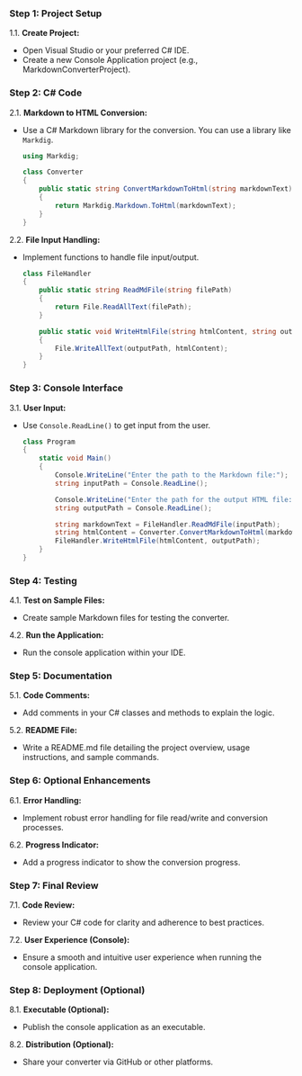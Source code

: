 ### Step 1: Project Setup

1.1. **Create Project:**
   - Open Visual Studio or your preferred C# IDE.
   - Create a new Console Application project (e.g., MarkdownConverterProject).

### Step 2: C# Code

2.1. **Markdown to HTML Conversion:**
   - Use a C# Markdown library for the conversion. You can use a library like `Markdig`.
     ```csharp
     using Markdig;

     class Converter
     {
         public static string ConvertMarkdownToHtml(string markdownText)
         {
             return Markdig.Markdown.ToHtml(markdownText);
         }
     }
     ```

2.2. **File Input Handling:**
   - Implement functions to handle file input/output.
     ```csharp
     class FileHandler
     {
         public static string ReadMdFile(string filePath)
         {
             return File.ReadAllText(filePath);
         }

         public static void WriteHtmlFile(string htmlContent, string outputPath)
         {
             File.WriteAllText(outputPath, htmlContent);
         }
     }
     ```

### Step 3: Console Interface

3.1. **User Input:**
   - Use `Console.ReadLine()` to get input from the user.
     ```csharp
     class Program
     {
         static void Main()
         {
             Console.WriteLine("Enter the path to the Markdown file:");
             string inputPath = Console.ReadLine();

             Console.WriteLine("Enter the path for the output HTML file:");
             string outputPath = Console.ReadLine();

             string markdownText = FileHandler.ReadMdFile(inputPath);
             string htmlContent = Converter.ConvertMarkdownToHtml(markdownText);
             FileHandler.WriteHtmlFile(htmlContent, outputPath);
         }
     }
     ```

### Step 4: Testing

4.1. **Test on Sample Files:**
   - Create sample Markdown files for testing the converter.

4.2. **Run the Application:**
   - Run the console application within your IDE.

### Step 5: Documentation

5.1. **Code Comments:**
   - Add comments in your C# classes and methods to explain the logic.

5.2. **README File:**
   - Write a README.md file detailing the project overview, usage instructions, and sample commands.

### Step 6: Optional Enhancements

6.1. **Error Handling:**
   - Implement robust error handling for file read/write and conversion processes.

6.2. **Progress Indicator:**
   - Add a progress indicator to show the conversion progress.

### Step 7: Final Review

7.1. **Code Review:**
   - Review your C# code for clarity and adherence to best practices.

7.2. **User Experience (Console):**
   - Ensure a smooth and intuitive user experience when running the console application.

### Step 8: Deployment (Optional)

8.1. **Executable (Optional):**
   - Publish the console application as an executable.

8.2. **Distribution (Optional):**
   - Share your converter via GitHub or other platforms.
